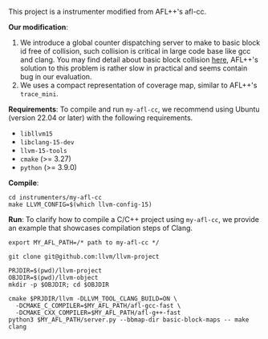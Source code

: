 This project is a instrumenter modified from AFL++'s afl-cc.

**Our modification**:
1. We introduce a global counter dispatching server to make to basic block id free of collision, such collision is critical in large code base like gcc and clang. You may find detail about basic block collision [here](https://github.com/AFLplusplus/AFLplusplus/blob/stable/instrumentation/README.lto.md), AFL++'s solution to this problem is rather slow in practical and seems contain bug in our evaluation.
2. We uses a compact representation of coverage map, similar to AFL++'s `trace_mini`.

**Requirements**:
To compile and run `my-afl-cc`, we recommend using Ubuntu (version 22.04 or later) with the following requirements.
- `libllvm15`
- `libclang-15-dev`
- `llvm-15-tools`
- `cmake` (>= 3.27)
- `python` (>= 3.9.0)

**Compile**:
```
cd instrumenters/my-afl-cc
make LLVM_CONFIG=$(which llvm-config-15)
```

**Run**:
To clarify how to compile a C/C++ project using `my-afl-cc`, we provide an example that showcases compilation steps of Clang.
```
export MY_AFL_PATH=/* path to my-afl-cc */

git clone git@github.com:llvm/llvm-project

PRJDIR=$(pwd)/llvm-project
OBJDIR=$(pwd)/llvm-object
mkdir -p $OBJDIR; cd $OBJDIR

cmake $PRJDIR/llvm -DLLVM_TOOL_CLANG_BUILD=ON \
  -DCMAKE_C_COMPILER=$MY_AFL_PATH/afl-gcc-fast \
  -DCMAKE_CXX_COMPILER=$MY_AFL_PATH/afl-g++-fast
python3 $MY_AFL_PATH/server.py --bbmap-dir basic-block-maps -- make clang
```
